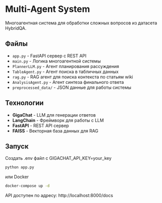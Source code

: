 # Multi-Agent System

Многоагентная система для обработки сложных вопросов из датасета HybridQA.

## Файлы

- `app.py` - FastAPI сервер с REST API
- `main.py` - Логика многоагентной системы
- `PlannerLLM.py` - Агент планирования рассуждения
- `TableAgent.py` - Агент поиска в табличных данных
- `rag.py` - RAG агент для поиска контекста по статьям wiki
- `AnalysisAgent.py` - Агент синтеза финального ответа
- `preprocessed_data/` - JSON данные для работы системы

## Технологии

- **GigaChat** - LLM для генерации ответов
- **LangChain** - Фреймворк для работы с LLM
- **FastAPI** - REST API сервер
- **FAISS** - Векторная база данных для RAG

## Запуск
Создать .env файл с GIGACHAT_API_KEY=your_key
```bash
python app.py
```
или Docker
```bash
docker-compose up -d
```

API доступен по адресу: http://localhost:8000/docs

